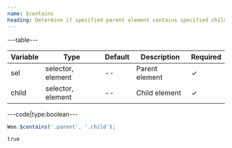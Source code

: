 ```yaml
---
name: $contains
heading: Determine if specified parent element contains specified child element
---
```


---table---

| Variable | Type | Default | Description | Required |
| -------- | ---- | ------- | ----------- | -------- |
| sel      | selector, element | --      | Parent element | &#10003; |
| child    | selector, element | --      | Child element  | &#10003; |

---code|type:boolean---

```javascript
Wee.$contains('.parent', '.child');
```

```html
true
```